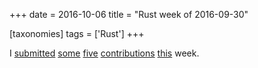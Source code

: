 +++
date = 2016-10-06
title = "Rust week of 2016-09-30"

[taxonomies]
tags = ['Rust']
+++

I [submitted][] [some][] [five][] [contributions][] [this] week.

  [submitted]: https://github.com/nickel-org/nickel.rs/pull/385
  [some]: https://github.com/dpc/slog-rs/pull/56
  [five]: https://github.com/dpc/slog-rs/pull/57
  [contributions]: https://github.com/diesel-rs/diesel/pull/456
  [this]: https://github.com/rust-lang/rust/pull/37008
